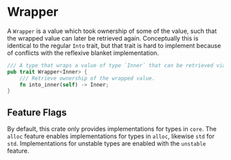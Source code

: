 # Wrapper

A `Wrapper` is a value which took ownership of some of the value, such that the wrapped value can later be retrieved again. Conceptually this is identical to the regular `Into` trait, but that trait is hard to implement because of conflicts with the reflexive blanket implementation.

```rust
/// A type that wraps a value of type `Inner` that can be retrieved via `into_inner`.
pub trait Wrapper<Inner> {
    /// Retrieve ownership of the wrapped value.
    fn into_inner(self) -> Inner;
}
```

## Feature Flags

By default, this crate only provides implementations for types in `core`. The `alloc` feature enables implementations for types in `alloc`, likewise `std` for `std`. Implementations for unstable types are enabled with the `unstable` feature.
